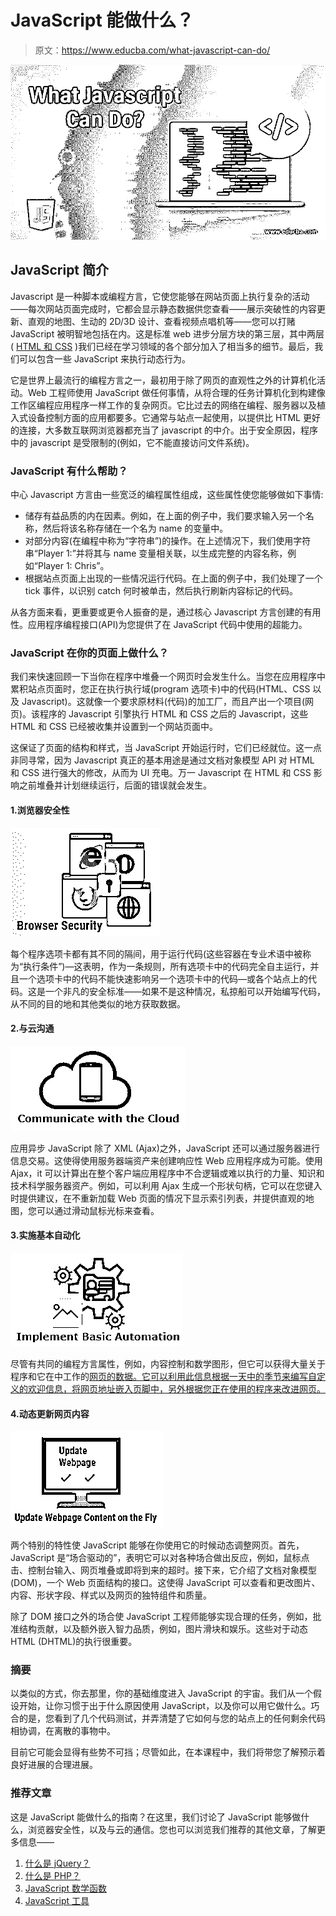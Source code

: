 # JavaScript 能做什么？

> 原文：<https://www.educba.com/what-javascript-can-do/>

![What Javascript Can Do?](img/c0437d6a877d78834aa447744c174f96.png)



## JavaScript 简介

Javascript 是一种脚本或编程方言，它使您能够在网站页面上执行复杂的活动——每次网站页面完成时，它都会显示静态数据供您查看——展示突破性的内容更新、直观的地图、生动的 2D/3D 设计、查看视频点唱机等——您可以打赌 JavaScript 被明智地包括在内。这是标准 web 进步分层方块的第三层，其中两层( [HTML 和 CSS](https://www.educba.com/html-vs-css/) )我们已经在学习领域的各个部分加入了相当多的细节。最后，我们可以包含一些 JavaScript 来执行动态行为。

它是世界上最流行的编程方言之一，最初用于除了网页的直观性之外的计算机化活动。Web 工程师使用 JavaScript 做任何事情，从将合理的任务计算机化到构建像工作区编程应用程序一样工作的复杂网页。它比过去的网络在编程、服务器以及植入式设备控制方面的应用都要多。它通常与站点一起使用，以提供比 HTML 更好的连接，大多数互联网浏览器都充当了 javascript 的中介。出于安全原因，程序中的 javascript 是受限制的(例如，它不能直接访问文件系统)。

### JavaScript 有什么帮助？

中心 Javascript 方言由一些宽泛的编程属性组成，这些属性使您能够做如下事情:

*   储存有益品质的内在因素。例如，在上面的例子中，我们要求输入另一个名称，然后将该名称存储在一个名为 name 的变量中。
*   对部分内容(在编程中称为“字符串”)的操作。在上述情况下，我们使用字符串“Player 1:”并将其与 name 变量相关联，以生成完整的内容名称，例如“Player 1: Chris”。
*   根据站点页面上出现的一些情况运行代码。在上面的例子中，我们处理了一个 tick 事件，以识别 catch 何时被单击，然后执行刷新内容标记的代码。

从各方面来看，更重要或更令人振奋的是，通过核心 Javascript 方言创建的有用性。应用程序编程接口(API)为您提供了在 JavaScript 代码中使用的超能力。

### JavaScript 在你的页面上做什么？

我们来快速回顾一下当你在程序中堆叠一个网页时会发生什么。当您在应用程序中累积站点页面时，您正在执行执行域(program 选项卡)中的代码(HTML、CSS 以及 Javascript)。这就像一个要求原材料(代码)的加工厂，而且产出一个项目(网页)。该程序的 Javascript 引擎执行 HTML 和 CSS 之后的 Javascript，这些 HTML 和 CSS 已经被收集并设置到一个网站页面中。

这保证了页面的结构和样式，当 JavaScript 开始运行时，它们已经就位。这一点非同寻常，因为 Javascript 真正的基本用途是通过文档对象模型 API 对 HTML 和 CSS 进行强大的修改，从而为 UI 充电。万一 Javascript 在 HTML 和 CSS 影响之前堆叠并计划继续运行，后面的错误就会发生。

#### 1.浏览器安全性

![What javascript can do](img/3b6f724afae74037362e78f5e931caf3.png)



每个程序选项卡都有其不同的隔间，用于运行代码(这些容器在专业术语中被称为“执行条件”)—这表明，作为一条规则，所有选项卡中的代码完全自主运行，并且一个选项卡中的代码不能快速影响另一个选项卡中的代码—或各个站点上的代码。这是一个非凡的安全标准——如果不是这种情况，私掠船可以开始编写代码，从不同的目的地和其他类似的地方获取数据。

#### 2.与云沟通

![What javascript can do](img/a0c1c7b1ed8c464c65314624f4efc0bc.png)



应用异步 JavaScript 除了 XML (Ajax)之外，JavaScript 还可以通过服务器进行信息交易。这使得使用服务器端资产来创建响应性 Web 应用程序成为可能。使用 Ajax，it 可以计算出在整个客户端应用程序中不合逻辑或难以执行的力量、知识和技术科学服务器资产。例如，可以利用 Ajax 生成一个形状句柄，它可以在您键入时提供建议，在不重新加载 Web 页面的情况下显示索引列表，并提供直观的地图，您可以通过滑动鼠标光标来查看。

#### 3.实施基本自动化

![Implement Basic Automation](img/6a03d1ea0e597367fd208278b09a9b4c.png)



尽管有共同的编程方言属性，例如，内容控制和数学图形，但它可以获得大量关于程序和它在中工作的[网页的数据。它可以利用此信息根据一天中的季节来编写自定义的欢迎信息，将网页地址嵌入页脚中，另外根据您正在使用的程序来改进网页。](https://www.educba.com/web-page-design-layout/)

#### 4.动态更新网页内容

![Update Webpage Content on the Fly](img/52f6e6b3cb058bddada2ec440a321d93.png)



两个特别的特性使 JavaScript 能够在你使用它的时候动态调整网页。首先，JavaScript 是“场合驱动的”，表明它可以对各种场合做出反应，例如，鼠标点击、控制台输入、网页堆叠或即将到来的超时。接下来，它介绍了文档对象模型(DOM)，一个 Web 页面结构的接口。这使得 JavaScript 可以查看和更改图片、内容、形状字段、样式以及网页的独特组件和质量。

除了 DOM 接口之外的场合使 JavaScript 工程师能够实现合理的任务，例如，批准结构贡献，以及额外嵌入智力品质，例如，图片滑块和娱乐。这些对于动态 HTML (DHTML)的执行很重要。

### 摘要

以类似的方式，你去那里，你的基础维度进入 JavaScript 的宇宙。我们从一个假设开始，让你习惯于出于什么原因使用 JavaScript，以及你可以用它做什么。巧合的是，您看到了几个代码测试，并弄清楚了它如何与您的站点上的任何剩余代码相协调，在离散的事物中。

目前它可能会显得有些势不可挡；尽管如此，在本课程中，我们将带您了解预示着良好进展的合理进展。

### 推荐文章

这是 JavaScript 能做什么的指南？在这里，我们讨论了 JavaScript 能够做什么，浏览器安全性，以及与云的通信。您也可以浏览我们推荐的其他文章，了解更多信息——

1.  [什么是 jQuery？](https://www.educba.com/what-is-jquery/)
2.  [什么是 PHP？](https://www.educba.com/what-is-php/)
3.  [JavaScript 数学函数](https://www.educba.com/javascript-math-functions/)
4.  [JavaScript 工具](https://www.educba.com/javascript-tools/)





